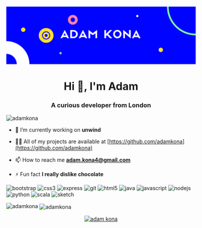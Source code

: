 ![alt text](https://github.com/adamkona/adamkona/blob/master/assets/banner.png?raw=true)


<h1 align="center">Hi 👋, I'm Adam</h1>
<h3 align="center">A curious developer from London</h3>

<p align="left"> <img src="https://komarev.com/ghpvc/?username=adamkona" alt="adamkona" /> </p>

- 🔭 I’m currently working on **unwind**

- 👨‍💻 All of my projects are available at [https://github.com/adamkona](https://github.com/adamkona)

- 📫 How to reach me **adam.kona4@gmail.com**

- ⚡ Fun fact **I really dislike chocolate**

<p align="left"><img src="https://devicons.github.io/devicon/devicon.git/icons/bootstrap/bootstrap-plain.svg" alt="bootstrap" width="40" height="40"/> <img src="https://devicons.github.io/devicon/devicon.git/icons/css3/css3-original-wordmark.svg" alt="css3" width="40" height="40"/> <img src="https://devicons.github.io/devicon/devicon.git/icons/express/express-original-wordmark.svg" alt="express" width="40" height="40"/> <img src="https://www.vectorlogo.zone/logos/git-scm/git-scm-icon.svg" alt="git" width="40" height="40"/> <img src="https://devicons.github.io/devicon/devicon.git/icons/html5/html5-original-wordmark.svg" alt="html5" width="40" height="40"/> <img src="https://devicons.github.io/devicon/devicon.git/icons/java/java-original-wordmark.svg" alt="java" width="40" height="40"/> <img src="https://devicons.github.io/devicon/devicon.git/icons/javascript/javascript-original.svg" alt="javascript" width="40" height="40"/> <img src="https://devicons.github.io/devicon/devicon.git/icons/nodejs/nodejs-original-wordmark.svg" alt="nodejs" width="40" height="40"/> <img src="https://devicons.github.io/devicon/devicon.git/icons/python/python-original.svg" alt="python" width="40" height="40"/> <img src="https://devicons.github.io/devicon/devicon.git/icons/scala/scala-original-wordmark.svg" alt="scala" width="40" height="40"/> <img src="https://www.vectorlogo.zone/logos/sketchapp/sketchapp-icon.svg" alt="sketch" width="40" height="40"/></p><p><img align="left" src="https://github-readme-stats.vercel.app/api/top-langs/?username=adamkona&layout=compact&hide=html" alt="adamkona" /></p>

<p>&nbsp;<img align="center" src="https://github-readme-stats.vercel.app/api?username=adamkona&show_icons=true&count_private=true" alt="adamkona" /></p>

<p align="center">
<a href="https://dribbble.com/adam kona" target="blank"><img align="center" src="https://cdn.jsdelivr.net/npm/simple-icons@3.0.1/icons/dribbble.svg" alt="adam kona" height="30" width="30" /></a>
</p>
